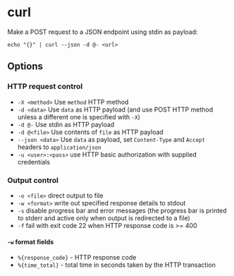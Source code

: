# curl

Make a POST request to a JSON endpoint using stdin as payload:

    echo "{}" | curl --json -d @- <url>

## Options

### HTTP request control

- `-X <method>` Use `method` HTTP method
- `-d <data>` Use `data` as HTTP payload (and use POST HTTP method unless a
  different one is specified with `-X`)
- `-d @-` Use stdin as HTTP payload
- `-d @<file>` Use contents of `file` as HTTP payload
- `--json <data>` Use `data` as payload, set `Content-Type` and `Accept` headers
  to `application/json`
- `-u <user>:<pass>` use HTTP basic authorization with supplied credentials

### Output control

- `-o <file>` direct output to file
- `-w <format>` write out specified response details to stdout
- `-s` disable progress bar and error messages (the progress bar is printed to
  stderr and active only when output is redirected to a file)
- `-f` fail with exit code 22 when HTTP response code is >= 400

#### `-w` format fields

- `%{response_code}` - HTTP response code
- `%{time_total}` - total time in seconds taken by the HTTP transaction
